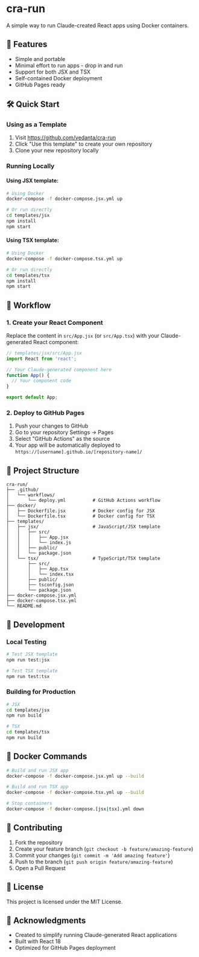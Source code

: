 # cra-run

A simple way to run Claude-created React apps using Docker containers.

## 🚀 Features

- Simple and portable
- Minimal effort to run apps - drop in and run
- Support for both JSX and TSX
- Self-contained Docker deployment
- GitHub Pages ready

## 🛠️ Quick Start

### Using as a Template

1. Visit https://github.com/vedanta/cra-run
2. Click "Use this template" to create your own repository
3. Clone your new repository locally

### Running Locally

#### Using JSX template:
```bash
# Using Docker
docker-compose -f docker-compose.jsx.yml up

# Or run directly
cd templates/jsx
npm install
npm start
```

#### Using TSX template:
```bash
# Using Docker
docker-compose -f docker-compose.tsx.yml up

# Or run directly
cd templates/tsx
npm install
npm start
```

## 🎯 Workflow

### 1. Create your React Component

Replace the content in `src/App.jsx` (or `src/App.tsx`) with your Claude-generated React component:

```jsx
// templates/jsx/src/App.jsx
import React from 'react';

// Your Claude-generated component here
function App() {
  // Your component code
}

export default App;
```

### 2. Deploy to GitHub Pages

1. Push your changes to GitHub
2. Go to your repository Settings → Pages
3. Select "GitHub Actions" as the source
4. Your app will be automatically deployed to `https://[username].github.io/[repository-name]/`

## 📁 Project Structure

```
cra-run/
├── .github/
│   └── workflows/
│       └── deploy.yml          # GitHub Actions workflow
├── docker/
│   ├── Dockerfile.jsx          # Docker config for JSX
│   └── Dockerfile.tsx          # Docker config for TSX
├── templates/
│   ├── jsx/                    # JavaScript/JSX template
│   │   ├── src/
│   │   │   ├── App.jsx
│   │   │   └── index.js
│   │   ├── public/
│   │   └── package.json
│   └── tsx/                    # TypeScript/TSX template
│       ├── src/
│       │   ├── App.tsx
│       │   └── index.tsx
│       ├── public/
│       ├── tsconfig.json
│       └── package.json
├── docker-compose.jsx.yml
├── docker-compose.tsx.yml
└── README.md
```

## 🔧 Development

### Local Testing

```bash
# Test JSX template
npm run test:jsx

# Test TSX template
npm run test:tsx
```

### Building for Production

```bash
# JSX
cd templates/jsx
npm run build

# TSX
cd templates/tsx
npm run build
```

## 🐳 Docker Commands

```bash
# Build and run JSX app
docker-compose -f docker-compose.jsx.yml up --build

# Build and run TSX app
docker-compose -f docker-compose.tsx.yml up --build

# Stop containers
docker-compose -f docker-compose.[jsx|tsx].yml down
```

## 🤝 Contributing

1. Fork the repository
2. Create your feature branch (`git checkout -b feature/amazing-feature`)
3. Commit your changes (`git commit -m 'Add amazing feature'`)
4. Push to the branch (`git push origin feature/amazing-feature`)
5. Open a Pull Request

## 📄 License

This project is licensed under the MIT License.

## 🙏 Acknowledgments

- Created to simplify running Claude-generated React applications
- Built with React 18
- Optimized for GitHub Pages deployment
